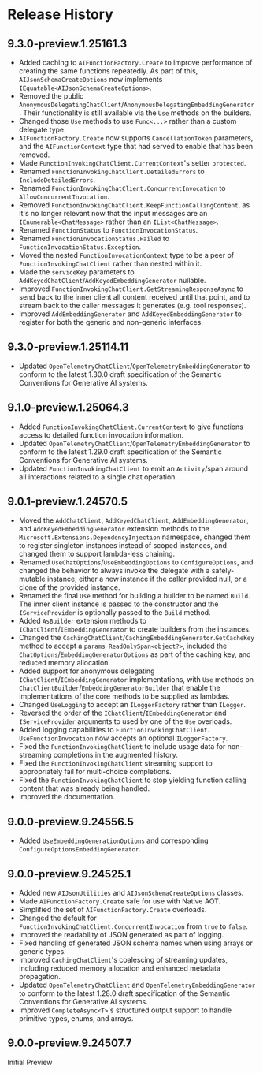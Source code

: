 # Release History

## 9.3.0-preview.1.25161.3

- Added caching to `AIFunctionFactory.Create` to improve performance of creating the same functions repeatedly. As part of this, `AIJsonSchemaCreateOptions` now implements `IEquatable<AIJsonSchemaCreateOptions>`.
- Removed the public `AnonymousDelegatingChatClient`/`AnonymousDelegatingEmbeddingGenerator`. Their functionality is still available via the `Use` methods on the builders.
- Changed those `Use` methods to use `Func<...>` rather than a custom delegate type.
- `AIFunctionFactory.Create` now supports `CancellationToken` parameters, and the `AIFunctionContext` type that had served to enable that has been removed.
- Made `FunctionInvokingChatClient.CurrentContext`'s setter `protected`.
- Renamed `FunctionInvokingChatClient.DetailedErrors` to `IncludeDetailedErrors`.
- Renamed `FunctionInvokingChatClient.ConcurrentInvocation` to `AllowConcurrentInvocation`.
- Removed `FunctionInvokingChatClient.KeepFunctionCallingContent`, as it's no longer relevant now that the input messages are an `IEnumerable<ChatMessage>` rather than an `IList<ChatMessage>`.
- Renamed `FunctionStatus` to `FunctionInvocationStatus`.
- Renamed `FunctionInvocationStatus.Failed` to `FunctionInvocationStatus.Exception`.
- Moved the nested `FunctionInvocationContext` type to be a peer of `FunctionInvokingChatClient` rather than nested within it.
- Made the `serviceKey` parameters to `AddKeyedChatClient`/`AddKeyedEmbeddingGenerator` nullable.
- Improved `FunctionInvokingChatClient.GetStreamingResponseAsync` to send back to the inner client all content received until that point, and to stream back to the caller messages it generates (e.g. tool responses).
- Improved `AddEmbeddingGenerator` and `AddKeyedEmbeddingGenerator` to register for both the generic and non-generic interfaces.

## 9.3.0-preview.1.25114.11

- Updated `OpenTelemetryChatClient`/`OpenTelemetryEmbeddingGenerator` to conform to the latest 1.30.0 draft specification of the Semantic Conventions for Generative AI systems.

## 9.1.0-preview.1.25064.3

- Added `FunctionInvokingChatClient.CurrentContext` to give functions access to detailed function invocation information.
- Updated `OpenTelemetryChatClient`/`OpenTelemetryEmbeddingGenerator` to conform to the latest 1.29.0 draft specification of the Semantic Conventions for Generative AI systems.
- Updated `FunctionInvokingChatClient` to emit an `Activity`/span around all interactions related to a single chat operation.

## 9.0.1-preview.1.24570.5

- Moved the `AddChatClient`, `AddKeyedChatClient`, `AddEmbeddingGenerator`, and `AddKeyedEmbeddingGenerator` extension methods to the `Microsoft.Extensions.DependencyInjection` namespace, changed them to register singleton instances instead of scoped instances, and changed them to support lambda-less chaining.
- Renamed `UseChatOptions`/`UseEmbeddingOptions` to `ConfigureOptions`, and changed the behavior to always invoke the delegate with a safely-mutable instance, either a new instance if the caller provided null, or a clone of the provided instance.
- Renamed the final `Use` method for building a builder to be named `Build`. The inner client instance is passed to the constructor and the `IServiceProvider` is optionally passed to the `Build` method.
- Added `AsBuilder` extension methods to `IChatClient`/`IEmbeddingGenerator` to create builders from the instances.
- Changed the `CachingChatClient`/`CachingEmbeddingGenerator`.`GetCacheKey` method to accept a `params ReadOnlySpan<object?>`, included the `ChatOptions`/`EmbeddingGeneratorOptions` as part of the caching key, and reduced memory allocation.
- Added support for anonymous delegating `IChatClient`/`IEmbeddingGenerator` implementations, with `Use` methods on `ChatClientBuilder`/`EmbeddingGeneratorBuilder` that enable the implementations of the core methods to be supplied as lambdas.
- Changed `UseLogging` to accept an `ILoggerFactory` rather than `ILogger`.
- Reversed the order of the `IChatClient`/`IEmbeddingGenerator` and `IServiceProvider` arguments to used by one of the `Use` overloads.
- Added logging capabilities to `FunctionInvokingChatClient`. `UseFunctionInvocation` now accepts an optional `ILoggerFactory`.
- Fixed the `FunctionInvokingChatClient` to include usage data for non-streaming completions in the augmented history.
- Fixed the `FunctionInvokingChatClient` streaming support to appropriately fail for multi-choice completions.
- Fixed the `FunctionInvokingChatClient` to stop yielding function calling content that was already being handled.
- Improved the documentation.

## 9.0.0-preview.9.24556.5

- Added `UseEmbeddingGenerationOptions` and corresponding `ConfigureOptionsEmbeddingGenerator`.

## 9.0.0-preview.9.24525.1

- Added new `AIJsonUtilities` and `AIJsonSchemaCreateOptions` classes.
- Made `AIFunctionFactory.Create` safe for use with Native AOT.
- Simplified the set of `AIFunctionFactory.Create` overloads.
- Changed the default for `FunctionInvokingChatClient.ConcurrentInvocation` from `true` to `false`.
- Improved the readability of JSON generated as part of logging.
- Fixed handling of generated JSON schema names when using arrays or generic types.
- Improved `CachingChatClient`'s coalescing of streaming updates, including reduced memory allocation and enhanced metadata propagation.
- Updated `OpenTelemetryChatClient` and `OpenTelemetryEmbeddingGenerator` to conform to the latest 1.28.0 draft specification of the Semantic Conventions for Generative AI systems.
- Improved `CompleteAsync<T>`'s structured output support to handle primitive types, enums, and arrays.

## 9.0.0-preview.9.24507.7

Initial Preview
